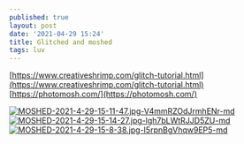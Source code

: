 ```yaml
---
published: true
layout: post
date: '2021-04-29 15:24'
title: Glitched and moshed
tags: luv 
---
```

[https://www.creativeshrimp.com/glitch-tutorial.html](https://www.creativeshrimp.com/glitch-tutorial.html)  
[https://photomosh.com/](https://photomosh.com/)

[![MOSHED-2021-4-29-15-11-47.jpg-V4mmRZOdJrmhENr-md](https://i.imgur.com/26XiSox.png)](https://i.imgur.com/uk2cJqq.jpg)
[![MOSHED-2021-4-29-15-14-27.jpg-lgh7bLWtRJJD5ZU-md](https://i.imgur.com/ZRSrFpI.jpg)](https://i.imgur.com/IPvfSsT.jpg)
[![MOSHED-2021-4-29-15-8-38.jpg-I5rpnBgVhqw9EP5-md](https://i.imgur.com/REDlVJQ.png)](https://i.imgur.com/Jsnd1Mp.jpg)
